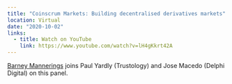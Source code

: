 ```yaml
---
title: "Coinscrum Markets: Building decentralised derivatives markets"
location: Virtual
date: "2020-10-02"
links:
  - title: Watch on YouTube
    link: https://www.youtube.com/watch?v=lH4gKkrt42A
---
```


[Barney Mannerings](https://twitter.com/barnabee) joins Paul Yardly (Trustology) and Jose Macedo (Delphi Digital) on this panel.
